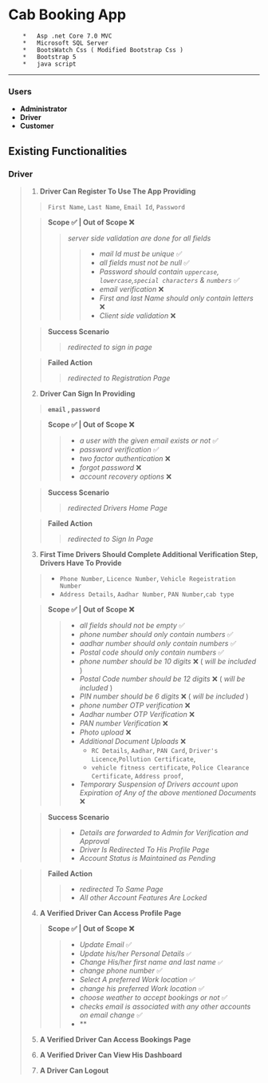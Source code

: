 # Cab Booking App    
        *   Asp .net Core 7.0 MVC
        *   Microsoft SQL Server
        *   BootsWatch Css ( Modified Bootstrap Css ) 
        *   Bootstrap 5
        *   java script
---

### Users

- **Administrator**
- **Driver**
- **Customer**

## Existing Functionalities

### Driver
> 1. **Driver Can Register To Use The App Providing**
>> `First Name`, `Last Name`, `Email Id`, `Password`
>
>> **Scope ✅ | Out of Scope ❌**
>>> *server side validation are done for all fields*
>>>>  - *mail Id must be unique* ✅
>>>>  - *all fields must not be null* ✅
>>> > - *Password should contain `uppercase`, `lowercase`,`special characters` & `numbers`* ✅
>>> > - *email verification* ❌
>>> > - *First and last Name should only contain letters* ❌
>>> > - *Client side validation* ❌  
>
>> **Success Scenario**
>>> *redirected to sign in page*  
>
>> **Failed Action**
>>> *redirected to Registration Page*
> 
> 2. **Driver Can Sign In Providing** 
>> **`email` , `password`**  
> 
>> **Scope ✅ | Out of Scope ❌**
>>> - *a user with the given  email exists or not* ✅
>>> - *password verification* ✅
>>> - *two factor authentication* ❌
>>> - *forgot password* ❌
>>> - *account recovery options* ❌
>
>> **Success Scenario**  
>>> *redirected Drivers Home Page*
>
>> **Failed Action**
>>> *redirected to Sign In Page*
> 3. **First Time Drivers Should Complete Additional Verification Step, Drivers Have To Provide**
>> * `Phone Number`, `Licence Number`, `Vehicle Regeistration Number`  
>> * `Address Details`, `Aadhar Number`, `PAN Number`,`cab type`
>
>> **Scope ✅ | Out of Scope ❌**
>>> -  *all fields should not be empty* ✅
>>> - *phone number should only contain numbers* ✅
>>> - *aadhar number should only contain numbers* ✅
>>> - *Postal code should only contain numbers* ✅
>>> - *phone number should be 10 digits* ❌ ( *will be included* )
>>> - *Postal Code number should be 12 digits* ❌ ( *will be included* )
>>> - *PIN number should be 6 digits* ❌ ( *will be included* )
>>> - *phone number OTP verification* ❌
>>> - *Aadhar number OTP Verification* ❌
>>> - *PAN number Verification* ❌
>>> - *Photo upload* ❌
>>> - *Additional Document Uploads*    ❌
>>>   - `RC Details`, `Aadhar`, `PAN Card`, `Driver's Licence`,`Pollution Certificate`,
>>>   - `vehicle fitness certificate`, `Police Clearance Certificate`, `Address proof`,
>>> - *Temporary Suspension of Drivers account upon Expiration of Any of the above mentioned Documents* ❌ 
>
>> **Success Scenario**
>>> - *Details are forwarded to Admin for Verification and Approval*  
>>> - *Driver Is Redirected To His Profile Page*  
>>> - *Account Status is Maintained as Pending*  

>> **Failed Action**
>>> - *redirected To Same Page*
>>> - *All other Account Features Are Locked*
>
> 4. **A Verified Driver Can Access Profile Page**
>> **Scope ✅ | Out of Scope ❌**
>>> - *Update Email* ✅
>>> - *Update his/her Personal Details* `✅`
>>> - *Change His/her first name and last name* `✅`
>>> - *change phone number* ✅
>>> - *Select A preferred Work location* ✅
>>> - *change his preferred Work location* ✅
>>> - *choose weather to accept bookings or not* ✅
>>> - *checks email is associated with any other accounts on email change* ✅
>>> - **
> 
> 5. **A Verified Driver Can Access Bookings Page**
> 
> 6. **A Verified Driver Can View His Dashboard** 
> 
> 7. **A Driver Can Logout**